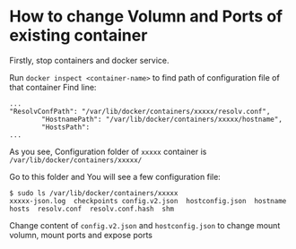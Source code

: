 # How to change Volumn and Ports of existing container
Firstly, stop containers and docker service.

Run `docker inspect <container-name>` to find path of configuration file of that container
Find line:

```
...
"ResolvConfPath": "/var/lib/docker/containers/xxxxx/resolv.conf",
        "HostnamePath": "/var/lib/docker/containers/xxxxx/hostname",
        "HostsPath":
...
```
As you see, Configuration folder of  `xxxxx` container is `/var/lib/docker/containers/xxxxx/`

Go to this folder and You will see a few configuration file:

```
$ sudo ls /var/lib/docker/containers/xxxxx
xxxxx-json.log  checkpoints	config.v2.json	hostconfig.json  hostname  hosts  resolv.conf  resolv.conf.hash  shm
```

Change content of `config.v2.json` and `hostconfig.json` to change mount volumn, mount ports and expose ports
